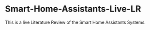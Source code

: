 # Smart-Home-Assistants-Live-LR
This is a live Literature Review of the Smart Home Assistants Systems.
